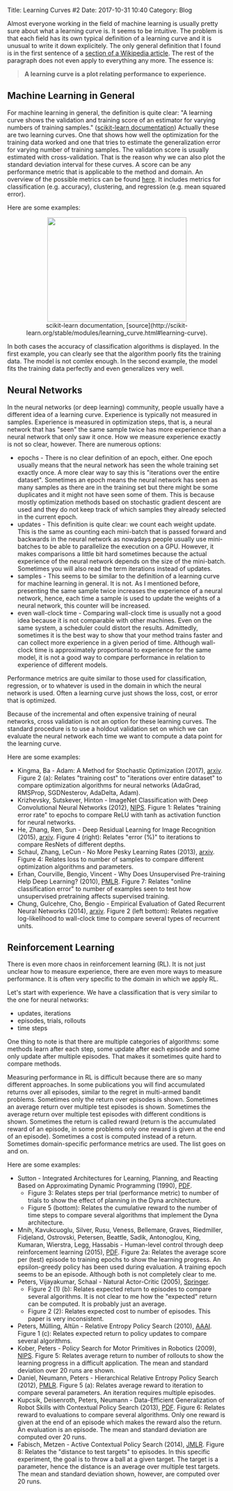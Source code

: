 Title: Learning Curves #2
Date: 2017-10-31 10:40
Category: Blog

Almost everyone working in the field of machine learning is usually pretty
sure about what a learning curve is. It seems to be intuitive. The problem
is that each field has its own typical definition of a learning curve and it
is unusual to write it down explicitely. The only general definition that
I found is in the first sentence of a [section of a Wikipedia article](
https://en.wikipedia.org/wiki/Learning_curve#In_machine_learning). The rest
of the paragraph does not even apply to everything any more. The essence is:

> **A learning curve is a plot relating performance to experience.**

## Machine Learning in General

For machine learning in general, the definition is quite clear: "A learning
curve shows the validation and training score of an estimator for varying
numbers of training samples."
([scikit-learn documentation](http://scikit-learn.org/stable/modules/learning_curve.html#learning-curve)) Actually these are two learning curves.
One that shows how well the optimization for the training data worked and
one that tries to estimate the generalization error for varying number of
training samples. The validation score is usually estimated with
cross-validation. That is the reason why we can also plot the
standard deviation interval for these curves. A score can be any performance
metric that is applicable to the method and domain. An overview of the
possible metrics can be found [here](http://scikit-learn.org/stable/modules/model_evaluation.html#the-scoring-parameter-defining-model-evaluation-rules).
It includes metrics for classification (e.g. accuracy), clustering, and
regression (e.g. mean squared error).

Here are some examples:

<center>
<img width="320" height="240" src="http://scikit-learn.org/stable/_images/sphx_glr_plot_learning_curve_001.png" /><br/>
scikit-learn documentation,
[source](http://scikit-learn.org/stable/modules/learning_curve.html#learning-curve).
</center>

In both cases the accuracy of classification algorithms is displayed. In the
first example, you can clearly see that the algorithm poorly fits the training
data. The model is not comlex enough. In the second example, the model fits
the training data perfectly and even generalizes very well.

## Neural Networks

In the neural networks (or deep learning) community, people usually have a
different idea of a learning curve. Experience is typically not measured in
samples. Experience is measured in optimization steps, that is, a neural
network that has "seen" the same sample twice has more experience than a
neural network that only saw it once. How we measure experience exactly is
not so clear, however. There are numerous options:

* epochs - There is no clear definition of an epoch, either. One epoch usually
  means that the neural network has seen the whole training set exactly once.
  A more clear way to say this is "iterations over the entire dataset".
  Sometimes an epoch means the neural network has seen as many samples as there
  are in the training set but there might be some duplicates and it might not
  have seen some of them. This is because mostly optimization methods based on
  stochastic gradient descent are used and they do not keep track of which
  samples they already selected in the current epoch.
* updates - This definition is quite clear: we count each weight update. This is
  the same as counting each mini-batch that is passed forward and backwards in
  the neural network as nowadays people usually use mini-batches to be able to
  parallelize the execution on a GPU. However, it makes comparisons a little
  bit hard sometimes because the actual experience of the neural network depends
  on the size of the mini-batch. Sometimes you will also read the term
  iterations instead of updates.
* samples - This seems to be similar to the definition of a learning curve for
  machine learning in general. It is not. As I mentioned before, presenting the
  same sample twice increases the experience of a neural network, hence, each
  time a sample is used to update the weights of a neural network, this counter
  will be increased.
* even wall-clock time - Comparing wall-clock time is usually not a good idea
  because it is not comparable with other machines. Even on the same system,
  a scheduler could distort the results. Admittedly, sometimes it is the best
  way to show that your method trains faster and can collect more experience
  in a given period of time. Although wall-clock time is approximately
  proportional to experience for the same model, it is not a good way to
  compare performance in relation to experience of different models.

Performance metrics are quite similar to those used for classification,
regression, or to whatever is used in the domain in which the neural network
is used. Often a learning curve just shows the loss, cost, or error that is
optimized.

Because of the incremental and often expensive training of neural networks,
cross validation is not an option for these learning curves. The standard
procedure is to use a holdout validation set on which we can evaluate the
neural network each time we want to compute a data point for the learning
curve.

Here are some examples:

* Kingma, Ba - Adam: A Method for Stochastic Optimization (2017),
  [arxiv](https://arxiv.org/abs/1412.6980). Figure 2 (a):
  Relates "training cost" to "iterations over entire dataset" to compare
  optimization algorithms for neural networks (AdaGrad, RMSProp, SGDNesterov,
  AdaDelta, Adam).
* Krizhevsky, Sutskever, Hinton - ImageNet Classification with Deep
  Convolutional Neural Networks (2012),
  [NIPS](https://papers.nips.cc/paper/4824-imagenet-classification-with-deep-convolutional-neural-networks). Figure 1:
  Relates "training error rate" to epochs to compare ReLU with tanh as
  activation function for neural networks.
* He, Zhang, Ren, Sun - Deep Residual Learning for Image Recognition (2015),
  [arxiv](https://arxiv.org/abs/1512.03385). Figure 4 (right):
  Relates "error (%)" to iterations to compare ResNets of different depths.
* Schaul, Zhang, LeCun - No More Pesky Learning Rates (2013),
  [arxiv](https://arxiv.org/abs/1206.1106). Figure 4:
  Relates loss to number of samples to compare different optimization algorithms
  and parameters.
* Erhan, Courville, Bengio, Vincent - Why Does Unsupervised Pre-training Help Deep
  Learning? (2010),
  [PMLR](http://proceedings.mlr.press/v9/erhan10a.html). Figure 7:
  Relates "online classification error" to number of examples seen to test how
  unsupervised pretraining affects supervised training.
* Chung, Gulcehre, Cho, Bengio - Empirical Evaluation of Gated Recurrent Neural
  Networks (2014),
  [arxiv](https://arxiv.org/abs/1412.3555). Figure 2 (left bottom):
  Relates negative log-likelihood to wall-clock time to compare several types
  of recurrent units.

## Reinforcement Learning

There is even more chaos in reinforcement learning (RL). It is not just unclear
how to measure experience, there are even more ways to measure performance. It
is often very specific to the domain in which we apply RL.

Let's start with experience. We have a classification that is very similar to
the one for neural networks:

* updates, iterations
* episodes, trials, rollouts
* time steps

One thing to note is that there are multiple categories of algorithms: some
methods learn after each step, some update after each episode and some only
update after multiple episodes. That makes it sometimes quite hard to compare
methods.

Measuring performance in RL is difficult because there are so many different
approaches.
In some publications you will find accumulated returns over all episodes,
similar to the regret in multi-armed bandit problems. Sometimes only the return
over episodes is shown. Sometimes an average return over multiple test episodes
is shown. Sometimes the average return over multiple test episodes with
different conditions is shown. Sometimes the return is called reward (return is
the accumulated reward of an episode, in some problems only one reward is given
at the end of an episode). Sometimes a cost is computed instead of a return.
Sometimes domain-specific performance metrics are used. The list goes on and
on.

Here are some examples:

* Sutton - Integrated Architectures for Learning, Planning, and Reacting Based
  on Approximating Dynamic Programming (1990),
  [PDF](http://papersdb.cs.ualberta.ca/~papersdb/uploaded_files/505/paper_sutton-90.pdf).
    * Figure 3:
      Relates steps per trial (performance metric) to number of trials to show the
      effect of planning in the Dyna architecture.
    * Figure 5 (bottom):
      Relates the cumulative reward to the number of time steps to compare several
      algorithms that implement the Dyna architecture.
* Mnih, Kavukcuoglu, Silver, Rusu, Veness, Bellemare, Graves, Riedmiller,
  Fidjeland, Ostrovski, Petersen, Beattle, Sadik, Antonoglou, King, Kumaran,
  Wierstra, Legg, Hassabis - Human-level control through deep reinforcement
  learning (2015),
  [PDF](https://storage.googleapis.com/deepmind-media/dqn/DQNNaturePaper.pdf).
  Figure 2a:
  Relates the average score per (test) episode to training epochs to show
  the learning progress. An epsilon-greedy policy has been used during
  evaluation. A training epoch seems to be an episode. Although both is not
  completely clear to me.
* Peters, Vijayakumar, Schaal - Natural Actor-Critic (2005),
  [Springer](https://link.springer.com/chapter/10.1007%2F11564096_29).
    * Figure 2 (1) (b):
      Relates expected return to episodes to compare several algorithms.
      It is not clear to me how the "expected" return can be computed. It is
      probably just an average.
    * Figure 2 (2):
      Relates expected cost to number of episodes. This paper is very
      inconsistent.
* Peters, Mülling, Altün - Relative Entropy Policy Search (2010),
  [AAAI](https://www.aaai.org/ocs/index.php/AAAI/AAAI10/paper/view/1851).
  Figure 1 (c):
  Relates expected return to policy updates to compare several algorithms.
* Kober, Peters - Policy Search for Motor Primitives in Robotics (2009),
  [NIPS](https://papers.nips.cc/paper/3545-policy-search-for-motor-primitives-in-robotics).
  Figure 5:
  Relates average return to number of rollouts to show the learning progress in
  a difficult application. The mean and standard deviation over 20 runs are
  shown.
* Daniel, Neumann, Peters - Hierarchical Relative Entropy Policy Search (2012),
  [PMLR](http://proceedings.mlr.press/v22/daniel12.html). Figure 5 (a):
  Relates average reward to iteration to compare several parameters.
  An iteration requires multiple episodes.
* Kupcsik, Deisenroth, Peters, Neumann - Data-Efficient Generalization of
  Robot Skills with Contextual Policy Search (2013),
  [PDF](https://www.aaai.org/ocs/index.php/AAAI/AAAI13/paper/viewFile/6322/6842).
  Figure 6:
  Relates reward to evaluations to compare several algorithms. Only one reward
  is given at the end of an episode which makes the reward also the return.
  An evaluation is an episode. The mean and standard deviation are computed
  over 20 runs.
* Fabisch, Metzen - Active Contextual Policy Search (2014),
  [JMLR](http://jmlr.org/papers/v15/fabisch14a.html). Figure 8:
  Relates the "distance to test targets" to episodes. In this specific experiment,
  the goal is to throw a ball at a given target. The target is a parameter,
  hence the distance is an average over multiple test targets. The mean and
  standard deviation shown, however, are computed over 20 runs.
